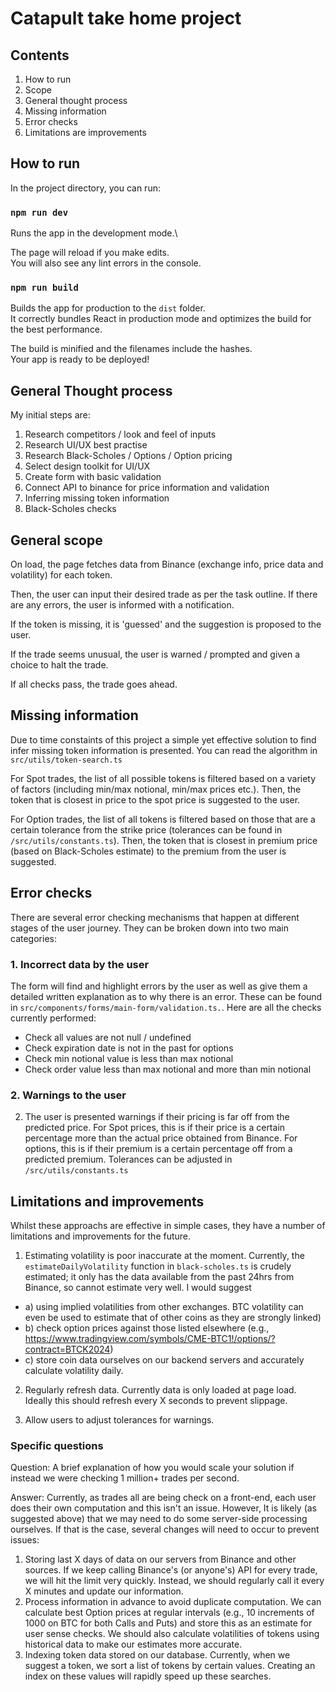# Catapult take home project

## Contents

1. How to run
2. Scope
3. General thought process
4. Missing information
5. Error checks
6. Limitations are improvements

## How to run

In the project directory, you can run:

### `npm run dev`

Runs the app in the development mode.\

The page will reload if you make edits.\
You will also see any lint errors in the console.

### `npm run build`

Builds the app for production to the `dist` folder.\
It correctly bundles React in production mode and optimizes the build for the best performance.

The build is minified and the filenames include the hashes.\
Your app is ready to be deployed!

## General Thought process

My initial steps are:

1. Research competitors / look and feel of inputs
2. Research UI/UX best practise
3. Research Black-Scholes / Options / Option pricing
4. Select design toolkit for UI/UX
5. Create form with basic validation
6. Connect API to binance for price information and validation
7. Inferring missing token information
8. Black-Scholes checks

## General scope

On load, the page fetches data from Binance (exchange info, price data and volatility) for each token.

Then, the user can input their desired trade as per the task outline. If there are any errors, the user is informed with a notification.

If the token is missing, it is 'guessed' and the suggestion is proposed to the user.

If the trade seems unusual, the user is warned / prompted and given a choice to halt the trade.

If all checks pass, the trade goes ahead.

## Missing information

Due to time constaints of this project a simple yet effective solution to find infer missing token information is presented. You can read the algorithm in `src/utils/token-search.ts`

For Spot trades, the list of all possible tokens is filtered based on a variety of factors (including min/max notional, min/max prices etc.). Then, the token that is closest in price to the spot price is suggested to the user.

For Option trades, the list of all tokens is filtered based on those that are a certain tolerance from the strike price (tolerances can be found in `/src/utils/constants.ts`). Then, the token that is closest in premium price (based on Black-Scholes estimate) to the premium from the user is suggested.

## Error checks

There are several error checking mechanisms that happen at different stages of the user journey.
They can be broken down into two main categories:

### 1. Incorrect data by the user

The form will find and highlight errors by the user as well as give them a detailed written explanation as to why there is an error. These can be found in `src/components/forms/main-form/validation.ts.`. Here are all the checks currently performed:

- Check all values are not null / undefined
- Check expiration date is not in the past for options
- Check min notional value is less than max notional
- Check order value less than max notional and more than min notional

### 2. Warnings to the user

2. The user is presented warnings if their pricing is far off from the predicted price. For Spot prices, this is if their price is a certain percentage more than the actual price obtained from Binance. For options, this is if their premium is a certain percentage off from a predicted premium. Tolerances can be adjusted in `/src/utils/constants.ts`

## Limitations and improvements

Whilst these approachs are effective in simple cases, they have a number of limitations and improvements for the future.

1. Estimating volatility is poor inaccurate at the moment. Currently, the `estimateDailyVolatility` function in `black-scholes.ts` is crudely estimated; it only has the data available from the past 24hrs from Binance, so cannot estimate very well. I would suggest

- a) using implied volatilities from other exchanges. BTC volatility can even be used to estimate that of other coins as they are strongly linked)
- b) check option prices against those listed elsewhere (e.g., https://www.tradingview.com/symbols/CME-BTC1!/options/?contract=BTCK2024)
- c) store coin data ourselves on our backend servers and accurately calculate volatility daily.

2. Regularly refresh data. Currently data is only loaded at page load. Ideally this should refresh every X seconds to prevent slippage.

3. Allow users to adjust tolerances for warnings.

### Specific questions

Question: A brief explanation of how you would scale your solution if instead we were checking 1 million+ trades per second.

Answer: Currently, as trades all are being check on a front-end, each user does their own computation and this isn't an issue. However, It is likely (as suggested above) that we may need to do some server-side processing ourselves. If that is the case, several changes will need to occur to prevent issues:

1. Storing last X days of data on our servers from Binance and other sources. If we keep calling Binance's (or anyone's) API for every trade, we will hit the limit very quickly. Instead, we should regularly call it every X minutes and update our information.
2. Process information in advance to avoid duplicate computation. We can calculate best Option prices at regular intervals (e.g., 10 increments of 1000 on BTC for both Calls and Puts) and store this as an estimate for user sense checks. We should also calculate volatilities of tokens using historical data to make our estimates more accurate.
3. Indexing token data stored on our database. Currently, when we suggest a token, we sort a list of tokens by certain values. Creating an index on these values will rapidly speed up these searches.
